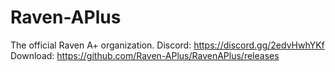 # Raven-APlus
The official Raven A+ organization.
Discord: https://discord.gg/2edvHwhYKf
Download: https://github.com/Raven-APlus/RavenAPlus/releases
